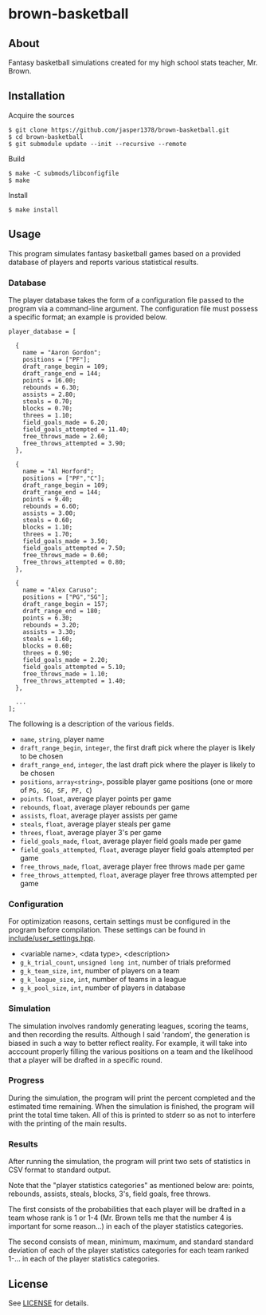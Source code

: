 # brown-basketball

## About

Fantasy basketball simulations created for my high school stats teacher, Mr. Brown.

<!---
Please note that I know nothing about basketball.
--->

## Installation

Acquire the sources
```
$ git clone https://github.com/jasper1378/brown-basketball.git
$ cd brown-basketball
$ git submodule update --init --recursive --remote
```
Build
```
$ make -C submods/libconfigfile
$ make
```
Install
```
$ make install
```

## Usage

This program simulates fantasy basketball games based on a provided database of players and reports various statistical results.

### Database

The player database takes the form of a configuration file passed to the program via a command-line argument. The configuration file must possess a specific format; an example is provided below.
```
player_database = [

  {
    name = "Aaron Gordon";
    positions = ["PF"];
    draft_range_begin = 109;
    draft_range_end = 144;
    points = 16.00;
    rebounds = 6.30;
    assists = 2.80;
    steals = 0.70;
    blocks = 0.70;
    threes = 1.10;
    field_goals_made = 6.20;
    field_goals_attempted = 11.40;
    free_throws_made = 2.60;
    free_throws_attempted = 3.90;
  },

  {
    name = "Al Horford";
    positions = ["PF","C"];
    draft_range_begin = 109;
    draft_range_end = 144;
    points = 9.40;
    rebounds = 6.60;
    assists = 3.00;
    steals = 0.60;
    blocks = 1.10;
    threes = 1.70;
    field_goals_made = 3.50;
    field_goals_attempted = 7.50;
    free_throws_made = 0.60;
    free_throws_attempted = 0.80;
  },

  {
    name = "Alex Caruso";
    positions = ["PG","SG"];
    draft_range_begin = 157;
    draft_range_end = 180;
    points = 6.30;
    rebounds = 3.20;
    assists = 3.30;
    steals = 1.60;
    blocks = 0.60;
    threes = 0.90;
    field_goals_made = 2.20;
    field_goals_attempted = 5.10;
    free_throws_made = 1.10;
    free_throws_attempted = 1.40;
  },

  ...
];
```
The following is a description of the various fields.
- `name`, `string`, player name
- `draft_range_begin`, `integer`, the first draft pick where the player is likely to be chosen
- `draft_range_end`, `integer`, the last draft pick where the player is likely to be chosen
- `positions`, `array<string>`, possible player game positions (one or more of `PG, SG, SF, PF, C`)
- `points`. `float`, average player points per game
- `rebounds`, `float`, average player rebounds per game
- `assists`, `float`, average player assists per game
- `steals`, `float`, average player steals per game
- `threes`, `float`, average player 3's per game
- `field_goals_made`, `float`, average player field goals made per game
- `field_goals_attempted`, `float`, average player field goals attempted per game
- `free_throws_made`, `float`, average player free throws made per game
- `free_throws_attempted`, `float`, average player free throws attempted per game

<!---
If perhaps you are storing player statistics in a spreadsheet, a CSV (or rather tab-separated) file in the format below can be easily converted to the configuration file format using the Vim macro specified in [vim_macro_format_database.txt](vim_macro_format_database.txt).
```
name	positions	draft_range_begin	draft_range_end	points	rebounds	assists	steals	blocks	threes	field_goals_made	field_goals_attempted	free_throws_made	free_throws_attempted
Aaron Gordon	PF	109	144	16.00	6.30	2.80	0.70	0.70	1.10	6.20	11.40	2.60	3.90
Al Horford	PF,C	109	144	9.40	6.60	3.00	0.60	1.10	1.70	3.50	7.50	0.60	0.80
Alex Caruso	PG,SG	157	180	6.30	3.20	3.30	1.60	0.60	0.90	2.20	5.10	1.10	1.40
...
```
--->

### Configuration

For optimization reasons, certain settings must be configured in the program before compilation. These settings can be found in [include/user_settings.hpp](user_settings.hpp).
- \<variable name\>, \<data type\>, \<description\>
- `g_k_trial_count`, `unsigned long int`, number of trials preformed
- `g_k_team_size`, `int`, number of players on a team
- `g_k_league_size`, `int`, number of teams in a league
- `g_k_pool_size`, `int`, number of players in database

### Simulation

The simulation involves randomly generating leagues, scoring the teams, and then recording the results. Although I said 'random', the generation is biased in such a way to better reflect reality. For example, it will take into acccount properly filling the various positions on a team and the likelihood that a player will be drafted in a specific round.

### Progress

During the simulation, the program will print the percent completed and the estimated time remaining. When the simulation is finished, the program will print the total time taken. All of this is printed to stderr so as not to interfere with the printing of the main results.

### Results

After running the simulation, the program will print two sets of statistics in CSV format to standard output.

Note that the "player statistics categories" as mentioned below are: points, rebounds, assists, steals, blocks, 3's, field goals, free throws.

The first consists of the probabilities that each player will be drafted in a team whose rank is 1 or 1-4 (Mr. Brown tells me that the number 4 is important for some reason...) in each of the player statistics categories.

The second consists of mean, minimum, maximum, and standard standard deviation of each of the player statistics categories for each team ranked 1-... in each of the player statistics categories.

## License

See [LICENSE](LICENSE) for details.
